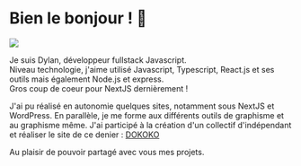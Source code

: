 # Bien le bonjour !  👋
![](https://www.lebipolaire.com/wp-content/uploads/wpforo/default_attachments/1547029926-76479dd91dc55c2768ddccfc30a4fbf5-pikachu-halloween-costume-diy-halloween-costumes.jpg)

Je suis Dylan, développeur fullstack Javascript.  
Niveau technologie, j'aime utilisé Javascript, Typescript, React.js et ses outils mais également Node.js et express.  
Gros coup de coeur pour NextJS dernièrement !

J'ai pu réalisé en autonomie quelques sites, notamment sous NextJS et WordPress.
En parallèle, je me forme aux différents outils de graphisme et au graphisme même. 
J'ai participé à la création d'un collectif d'indépendant et réaliser le site de ce denier : [DOKOKO](https://dokoko.co/)


Au plaisir de pouvoir partagé avec vous mes projets.


